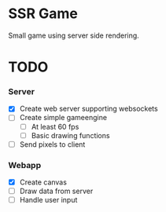 # SSR Game
Small game using server side rendering.

# TODO

### Server
- [x] Create web server supporting websockets
- [ ] Create simple gameengine
  - [ ] At least 60 fps
  - [ ] Basic drawing functions
- [ ] Send pixels to client

### Webapp
- [x] Create canvas
- [ ] Draw data from server 
- [ ] Handle user input
